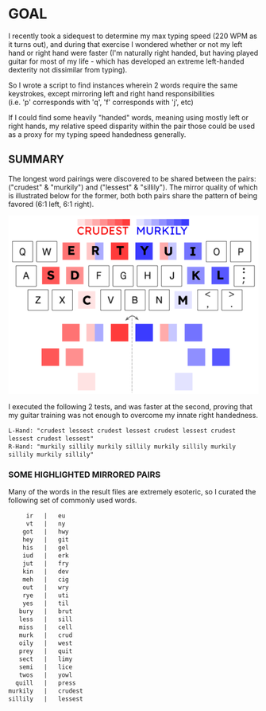 
# GOAL

I recently took a sidequest to determine my max typing speed (220 WPM as it turns out), and during that exercise I wondered whether or not my left hand or right hand were faster (I'm naturally right handed, but having played guitar for most of my life - which has developed an extreme left-handed dexterity not dissimilar from typing).  

So I wrote a script to find instances wherein 2 words require the same keystrokes, except mirroring left and right hand responsibilities           
	(i.e. 'p' corresponds with 'q', 'f' corresponds with 'j', etc)

If I could find some heavily "handed" words, meaning using mostly left or right hands, my relative speed disparity within the pair those could be used as a proxy for my typing speed handedness generally. 

## SUMMARY

The longest word pairings were discovered to be shared between the pairs: ("crudest" & "murkily") and ("lessest" & "sillily").  The mirror quality of which is illustrated below for the former, both both pairs share the pattern of being favored (6:1 left, 6:1 right).

![alt text](https://github.com/conner-mcnicholas/mirrored_words/blob/main/mir.png?raw=true)

I executed the following 2 tests, and was faster at the second, proving that my guitar training was not enough to overcome my innate right handedness.

	L-Hand: "crudest lessest crudest lessest crudest lessest crudest lessest crudest lessest"
	R-Hand: "murkily sillily murkily sillily murkily sillily murkily sillily murkily sillily"

### SOME HIGHLIGHTED MIRRORED PAIRS

Many of the words in the result files are extremely esoteric, so I curated the following set of commonly used words.

	     ir   |   eu
	     vt   |   ny
	    got   |   hwy
	    hey   |   git
	    his   |   gel
	    iud   |   erk
	    jut   |   fry
	    kin   |   dev
	    meh   |   cig
	    out   |   wry
	    rye   |   uti
	    yes   |   til
   	   bury   |   brut
   	   less   |   sill
  	   miss   |   cell
       murk   |   crud
       oily   |   west
   	   prey   |   quit
   	   sect   |   limy
   	   semi   |   lice
	   twos   |   yowl
   	  quill   |   press
  	murkily   |   crudest
  	sillily   |   lessest